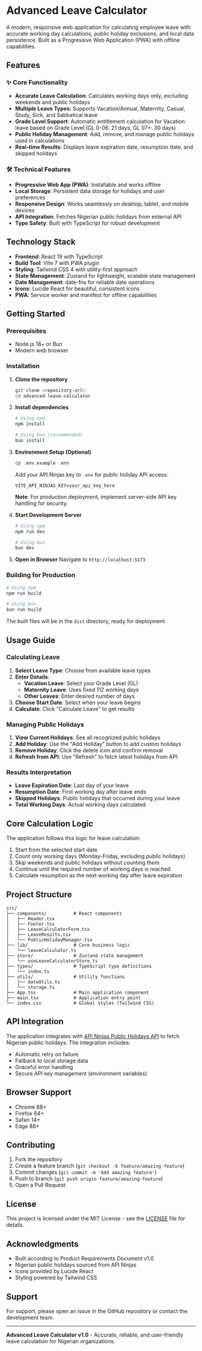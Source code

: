 # Advanced Leave Calculator

A modern, responsive web application for calculating employee leave with accurate working day calculations, public holiday exclusions, and local data persistence. Built as a Progressive Web Application (PWA) with offline capabilities.

## Features

### ✨ Core Functionality

- **Accurate Leave Calculation**: Calculates working days only, excluding weekends and public holidays
- **Multiple Leave Types**: Supports Vacation/Annual, Maternity, Casual, Study, Sick, and Sabbatical leave
- **Grade Level Support**: Automatic entitlement calculation for Vacation leave based on Grade Level (GL 0-06: 21 days, GL 07+: 30 days)
- **Public Holiday Management**: Add, remove, and manage public holidays used in calculations
- **Real-time Results**: Displays leave expiration date, resumption date, and skipped holidays

### 🛠 Technical Features

- **Progressive Web App (PWA)**: Installable and works offline
- **Local Storage**: Persistent data storage for holidays and user preferences
- **Responsive Design**: Works seamlessly on desktop, tablet, and mobile devices
- **API Integration**: Fetches Nigerian public holidays from external API
- **Type Safety**: Built with TypeScript for robust development

## Technology Stack

- **Frontend**: React 19 with TypeScript
- **Build Tool**: Vite 7 with PWA plugin
- **Styling**: Tailwind CSS 4 with utility-first approach
- **State Management**: Zustand for lightweight, scalable state management
- **Date Management**: date-fns for reliable date operations
- **Icons**: Lucide React for beautiful, consistent icons
- **PWA**: Service worker and manifest for offline capabilities

## Getting Started

### Prerequisites

- Node.js 18+ or Bun
- Modern web browser

### Installation

1. **Clone the repository**

   ```bash
   git clone <repository-url>
   cd advanced-leave-calculator
   ```

2. **Install dependencies**

   ```bash
   # Using npm
   npm install

   # Using bun (recommended)
   bun install
   ```

3. **Environment Setup (Optional)**

   ```bash
   cp .env.example .env
   ```

   Add your API Ninjas key to `.env` for public holiday API access:

   ```env
   VITE_API_NINJAS_KEY=your_api_key_here
   ```

   **Note**: For production deployment, implement server-side API key handling for security.

4. **Start Development Server**

   ```bash
   # Using npm
   npm run dev

   # Using bun
   bun dev
   ```

5. **Open in Browser**
   Navigate to `http://localhost:5173`

### Building for Production

```bash
# Using npm
npm run build

# Using bun
bun run build
```

The built files will be in the `dist` directory, ready for deployment.

## Usage Guide

### Calculating Leave

1. **Select Leave Type**: Choose from available leave types
2. **Enter Details**:
   - **Vacation Leave**: Select your Grade Level (GL)
   - **Maternity Leave**: Uses fixed 112 working days
   - **Other Leaves**: Enter desired number of days
3. **Choose Start Date**: Select when your leave begins
4. **Calculate**: Click "Calculate Leave" to get results

### Managing Public Holidays

1. **View Current Holidays**: See all recognized public holidays
2. **Add Holiday**: Use the "Add Holiday" button to add custom holidays
3. **Remove Holiday**: Click the delete icon and confirm removal
4. **Refresh from API**: Use "Refresh" to fetch latest holidays from API

### Results Interpretation

- **Leave Expiration Date**: Last day of your leave
- **Resumption Date**: First working day after leave ends
- **Skipped Holidays**: Public holidays that occurred during your leave
- **Total Working Days**: Actual working days calculated

## Core Calculation Logic

The application follows this logic for leave calculation:

1. Start from the selected start date
2. Count only working days (Monday-Friday, excluding public holidays)
3. Skip weekends and public holidays without counting them
4. Continue until the required number of working days is reached
5. Calculate resumption as the next working day after leave expiration

## Project Structure

```file
src/
├── components/          # React components
│   ├── Header.tsx
│   ├── Footer.tsx
│   ├── LeaveCalculatorForm.tsx
│   ├── LeaveResults.tsx
│   └── PublicHolidayManager.tsx
├── lib/                 # Core business logic
│   └── leaveCalculator.ts
├── store/               # Zustand state management
│   └── useLeaveCalculatorStore.ts
├── types/               # TypeScript type definitions
│   └── index.ts
├── utils/               # Utility functions
│   ├── dateUtils.ts
│   └── storage.ts
├── App.tsx              # Main application component
├── main.tsx             # Application entry point
└── index.css            # Global styles (Tailwind CSS)
```

## API Integration

The application integrates with [API Ninjas Public Holidays API](https://api.api-ninjas.com/) to fetch Nigerian public holidays. The integration includes:

- Automatic retry on failure
- Fallback to local storage data
- Graceful error handling
- Secure API key management (environment variables)

## Browser Support

- Chrome 88+
- Firefox 84+
- Safari 14+
- Edge 88+

## Contributing

1. Fork the repository
2. Create a feature branch (`git checkout -b feature/amazing-feature`)
3. Commit changes (`git commit -m 'Add amazing feature'`)
4. Push to branch (`git push origin feature/amazing-feature`)
5. Open a Pull Request

## License

This project is licensed under the MIT License - see the [LICENSE](LICENSE) file for details.

## Acknowledgments

- Built according to Product Requirements Document v1.0
- Nigerian public holidays sourced from API Ninjas
- Icons provided by Lucide React
- Styling powered by Tailwind CSS

## Support

For support, please open an issue in the GitHub repository or contact the development team.

---

**Advanced Leave Calculator v1.0** - Accurate, reliable, and user-friendly leave calculation for Nigerian organizations.
